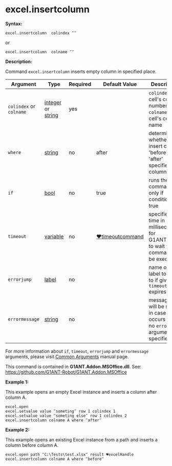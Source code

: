 # excel.insertcolumn

**Syntax:**

```G1ANT
excel.insertcolumn  colindex ‴‴ 
```

or 

```G1ANT
excel.insertcolumn  colname ‴‴ 
```

**Description:**

Command `excel.insertcolumn` inserts empty column in specified place. 

| Argument | Type | Required | Default Value | Description |
| -------- | ---- | -------- | ------------- | ----------- |
|`colindex` or `colname`|  [integer](https://github.com/G1ANT-Robot/G1ANT.Manual/blob/master/G1ANT-Language/Structures/integer.md)  or [string](https://github.com/G1ANT-Robot/G1ANT.Manual/blob/master/G1ANT-Language/Structures/string.md) | yes |  | `colindex` - cell's column number, `colname` - cell's column name |
|`where`| [string](https://github.com/G1ANT-Robot/G1ANT.Manual/blob/master/G1ANT-Language/Structures/string.md) | no | after | determines, whether to insert column 'before' or 'after' specified column |
|`if`| [bool](https://github.com/G1ANT-Robot/G1ANT.Manual/blob/master/G1ANT-Language/Structures/bool.md) | no | true | runs the command only if condition is true |
|`timeout`| [variable](https://github.com/G1ANT-Robot/G1ANT.Manual/blob/master/G1ANT-Language/Special-Characters/variable.md) | no | [♥timeoutcommand](https://github.com/G1ANT-Robot/G1ANT.Manual/blob/master/G1ANT-Language/Variables/Special-Variables.md)  | specifies time in milliseconds for G1ANT.Robot to wait for the command to be executed |
|`errorjump`| [label](https://github.com/G1ANT-Robot/G1ANT.Manual/blob/master/G1ANT-Language/Structures/label.md) | no |  | name of the label to jump to if given `timeout` expires |
|`errormessage`| [string](https://github.com/G1ANT-Robot/G1ANT.Manual/blob/master/G1ANT-Language/Structures/string.md) | no | | message that will be shown in case error occurs and no `errorjump` argument is specified |

For more information about `if`, `timeout`, `errorjump` and `errormessage` arguments, please visit [Common Arguments](https://github.com/G1ANT-Robot/G1ANT.Manual/blob/master/G1ANT-Language/Common-Arguments.md)  manual page.

This command is contained in **G1ANT.Addon.MSOffice.dll**.
See: https://github.com/G1ANT-Robot/G1ANT.Addon.MSOffice

**Example 1:**

This example opens an empty Excel instance and inserts a column after column A.

```G1ANT
excel.open
excel.setvalue value ‴someting‴ row 1 colindex 1
excel.setvalue value ‴someting else‴ row 1 colindex 2
excel.insertcolumn colname A where ‴after‴
```

**Example 2:**

This example opens an existing Excel instance from a path and inserts a column before column A.

```G1ANT
excel.open path ‴C:\Tests\test.xlsx‴ result ♥excelHandle
excel.insertcolumn colname A where ‴before‴
```
